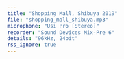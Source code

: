 ```yaml
---
title: "Shopping Mall, Shibuya 2019"
file: "shopping_mall_shibuya.mp3"
microphone: "Usi Pro [Stereo]"
recorder: "Sound Devices Mix-Pre 6"
details: "96kHz, 24bit"
rss_ignore: true
---
```

